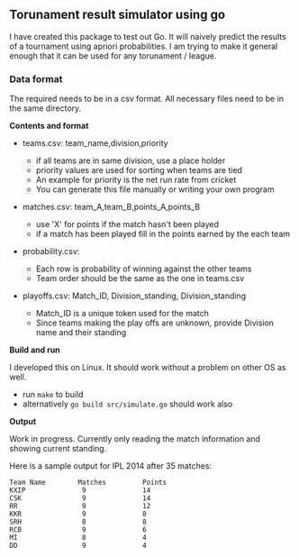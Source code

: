## Torunament result simulator using go

I have created this package to test out Go. It will naively predict the results of a tournament using apriori probabilities. I am trying to make it general enough that it can be used for any torunament / league.

### Data format

The required needs to be in a csv format. All necessary files need to be in the same directory.

**Contents and format**

- teams.csv: team_name,division,priority
    - if all teams are in same division, use a place holder
    - priority values are used for sorting when teams are tied
    - An example for priority is the net run rate from cricket
    - You can generate this file manually or writing your own program

- matches.csv: team_A,team_B,points_A,points_B
    - use 'X' for points if the match hasn't been played
    - if a match has been played fill in the points earned by the each team

- probability.csv:
    - Each row is probability of winning against the other teams
    - Team order should be the same as the one in teams.csv

- playoffs.csv: Match_ID, Division_standing, Division_standing
    - Match_ID is a unique token used for the match
    - Since teams making the play offs are unknown, provide Division name and their standing

**Build and run**

I developed this on Linux. It should work without a problem on other OS as well.

- run `make` to build
- alternatively `go build src/simulate.go` should work also

**Output**

Work in progress. Currently only reading the match information and showing current standing.

Here is a sample output for IPL 2014 after 35 matches:

```
Team Name        Matches         Points
KXIP              9              14
CSK               9              14
RR                9              12
KKR               9              8
SRH               8              8
RCB               9              6
MI                8              4
DD                9              4
```

